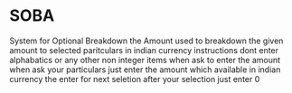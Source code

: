 # SOBA
System for Optional  Breakdown the Amount
used to breakdown the given amount to selected paritculars in indian currency
instructions
dont enter alphabatics or any other non integer items when ask to enter the amount
when ask your particulars just enter the amount which available in indian currency the enter <enter >for next seletion 
after your selection just enter 0 
